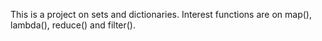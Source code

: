 This is a project on sets and dictionaries.
Interest functions are on map(), lambda(), reduce() and filter().
